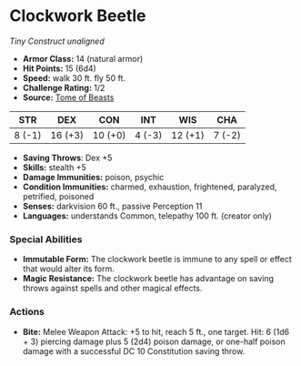 # Clockwork Beetle

*Tiny* *Construct* *unaligned*

- **Armor Class:** 14 (natural armor)
- **Hit Points:** 15 (6d4)
- **Speed:** walk 30 ft. fly 50 ft.
- **Challenge Rating:** 1/2
- **Source:** [Tome of Beasts](https://koboldpress.com/kpstore/product/tome-of-beasts-for-5th-edition-print/)

| STR | DEX | CON | INT | WIS | CHA |
| --- | --- | --- | --- | --- | --- |
| 8 (-1) | 16 (+3) | 10 (+0) | 4 (-3) | 12 (+1) | 7 (-2) |

- **Saving Throws**: Dex +5
- **Skills:** stealth +5
- **Damage Immunities:** poison, psychic
- **Condition Immunities:** charmed, exhaustion, frightened, paralyzed, petrified, poisoned
- **Senses:** darkvision 60 ft., passive Perception 11
- **Languages:** understands Common, telepathy 100 ft. (creator only)
### Special Abilities
- **Immutable Form:** The clockwork beetle is immune to any spell or effect that would alter its form.
- **Magic Resistance:** The clockwork beetle has advantage on saving throws against spells and other magical effects.
### Actions
- **Bite:** Melee Weapon Attack: +5 to hit, reach 5 ft., one target. Hit: 6 (1d6 + 3) piercing damage plus 5 (2d4) poison damage, or one-half poison damage with a successful DC 10 Constitution saving throw.
